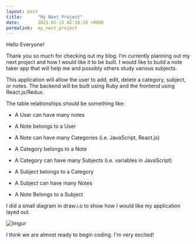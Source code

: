 ```yaml
---
layout: post
title:      "My Next Project"
date:       2021-02-15 02:18:18 +0000
permalink:  my_next_project
---
```



Hello Everyone!

Thank you so much for checking out my blog. I'm currently planning out my next project and how I would like it to be built. I would like to build a note taker app that will help me and possibly others study various subjects. 

This application will allow the user to add, edit, delete a category, subject, or notes. The backend will be built using Ruby and the frontend using React.js/Redux. 

The table relationships should be something like:

* A User can have many notes
* A Note belongs to a User

* A Note can have many Categories (i.e. JavaScript, React.js)
* A Category belongs to a Note

* A Category can have many Subjects (i.e. variables in JavaScript)
* A Subject belongs to a Category

* A Subject can have many Notes
* A Note Belongs to a Subject

I did a small diagram in draw.i.o to show how I would like my application layed out. 

![Imgur](https://i.imgur.com/DHvegE7.png)

I think we are almost ready to begin coding. I'm very excited!




